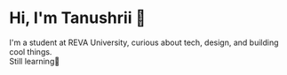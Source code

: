# Hi, I'm Tanushrii 👋

I'm a student at REVA University, curious about tech, design, and building cool things.  
Still learning🌱
